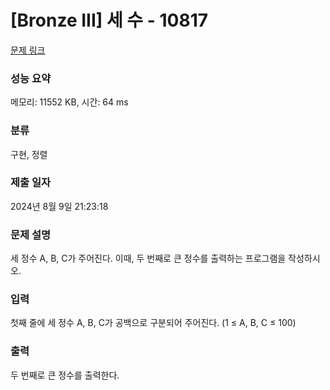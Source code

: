 # [Bronze III] 세 수 - 10817 

[문제 링크](https://www.acmicpc.net/problem/10817) 

### 성능 요약

메모리: 11552 KB, 시간: 64 ms

### 분류

구현, 정렬

### 제출 일자

2024년 8월 9일 21:23:18

### 문제 설명

<p>세 정수 A, B, C가 주어진다. 이때, 두 번째로 큰 정수를 출력하는 프로그램을 작성하시오. </p>

### 입력 

 <p>첫째 줄에 세 정수 A, B, C가 공백으로 구분되어 주어진다. (1 ≤ A, B, C ≤ 100)</p>

### 출력 

 <p>두 번째로 큰 정수를 출력한다.</p>

